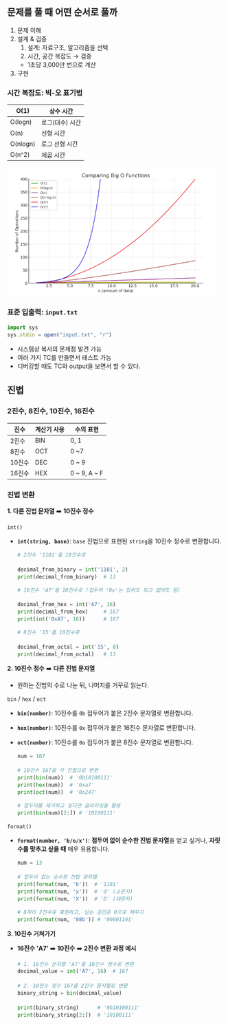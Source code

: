 ## 문제를 풀 때 어떤 순서로 풀까

1. 문제 이해
2. 설계 & 검증
    1. 설계: 자료구조, 알고리즘을 선택
    2. 시간, 공간 복잡도 → 검증
    - 1초당 3,000만 번으로 계산
3. 구현

### 시간 복잡도: 빅-오 표기법

| O(1) | 상수 시간 |
| --- | --- |
| O(logn) | 로그(대수) 시간 |
| O(n) | 선형 시간 |
| O(nlogn) | 로그 선형 시간 |
| O(n^2) | 제곱 시간 |

![big O 비교](../images/number-system_1.png)

### 표준 입출력: `input.txt`

```jsx
import sys
sys.stdin = open("input.txt", "r")
```

- 시스템상 복사의 문제점 발견 가능
- 여러 가지 TC를 만들면서 테스트 가능
- 디버깅할 때도 TC와 output을 보면서 할 수 있다.

## 진법

### 2진수, 8진수, 10진수, 16진수

| 진수 | 계산기 사용 | 수의 표현 |
| --- | --- | --- |
| 2진수 | BIN | 0, 1 |
| 8진수 | OCT | 0 ~7 |
| 10진수 | DEC | 0 ~ 9 |
| 16진수 | HEX | 0 ~ 9, A ~ F |

### 진법 변환

**1. 다른 진법 문자열** ➡️ **10진수 정수**

 `int()`

- **`int(string, base)`**: `base` 진법으로 표현된 `string`을 10진수 정수로 변환합니다.
    
    ```python
    # 2진수 '1101'을 10진수로
    
    decimal_from_binary = int('1101', 2)
    print(decimal_from_binary)  # 13
    ```
    
    ```python
    # 16진수 'A7'을 10진수로 (접두어 '0x'는 있어도 되고 없어도 됨)
    
    decimal_from_hex = int('A7', 16)
    print(decimal_from_hex)     # 167
    print(int('0xA7', 16))      # 167
    ```
    
    ```python
    # 8진수 '15'를 10진수로
    
    decimal_from_octal = int('15', 8)
    print(decimal_from_octal)   # 13
    ```
    

**2. 10진수 정수** ➡️ **다른 진법 문자열**

- 원하는 진법의 수로 나눈 뒤, 나머지를 거꾸로 읽는다.

`bin` / `hex` / `oct`

- **`bin(number)`**: 10진수를 `0b` 접두어가 붙은 2진수 문자열로 변환합니다.
- **`hex(number)`**: 10진수를 `0x` 접두어가 붙은 16진수 문자열로 변환합니다.
- **`oct(number)`**: 10진수를 `0o` 접두어가 붙은 8진수 문자열로 변환합니다.
    
    ```python
    num = 167
    
    # 10진수 167을 각 진법으로 변환
    print(bin(num))  # '0b10100111'
    print(hex(num))  # '0xa7'
    print(oct(num))  # '0o247'
    ```
    
    ```python
    # 접두어를 제거하고 싶다면 슬라이싱을 활용
    print(bin(num)[2:]) # '10100111'
    ```
    

`format()`

- **`format(number, 'b/o/x')`**: **접두어 없이 순수한 진법 문자열**을 얻고 싶거나, **자릿수를 맞추고 싶을 때** 매우 유용합니다.
    
    ```python
    num = 13
    
    # 접두어 없는 순수한 진법 문자열
    print(format(num, 'b'))  # '1101'
    print(format(num, 'x'))  # 'd' (소문자)
    print(format(num, 'X'))  # 'D' (대문자)
    ```
    
    ```python
    # 8자리 2진수로 표현하고, 남는 공간은 0으로 채우기
    print(format(num, '08b')) # '00001101'
    ```
    

**3. 10진수 거쳐가기**
- **16진수 'A7'** ➡️ **10진수** ➡️ **2진수 변환 과정 예시**
    
    ```python
    # 1. 16진수 문자열 'A7'을 10진수 정수로 변환
    decimal_value = int('A7', 16)  # 167
    
    # 2. 10진수 정수 167을 2진수 문자열로 변환
    binary_string = bin(decimal_value)
    
    print(binary_string)      # '0b10100111'
    print(binary_string[2:])  # '10100111'
    ```